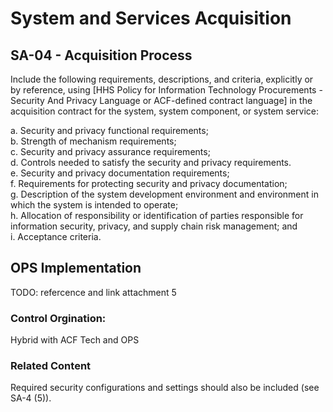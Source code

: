 # System and Services Acquisition
## SA-04 - Acquisition Process

Include the following requirements, descriptions, and criteria, explicitly or by reference, using [HHS Policy for Information Technology Procurements - Security And Privacy Language or ACF-defined contract language] in the acquisition contract for the system, system component, or system service:

a. Security and privacy functional requirements;<br />
b. Strength of mechanism requirements;<br />
c. Security and privacy assurance requirements;<br />
d. Controls needed to satisfy the security and privacy requirements.<br />
e. Security and privacy documentation requirements;<br />
f. Requirements for protecting security and privacy documentation;<br />
g. Description of the system development environment and environment in which the system is intended to operate;<br />
h. Allocation of responsibility or identification of parties responsible for information security, privacy, and supply chain risk management; and<br />
i. Acceptance criteria.

## OPS Implementation

TODO: refercence and link attachment 5

### Control Orgination:

Hybrid with ACF Tech and OPS

### Related Content

Required security configurations and settings should also be included (see SA-4 (5)).
